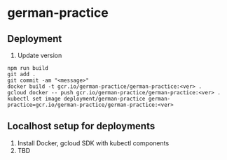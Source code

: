 # german-practice

## Deployment

1. Update version
```
npm run build
git add .
git commit -am "<message>"
docker build -t gcr.io/german-practice/german-practice:<ver> .
gcloud docker -- push gcr.io/german-practice/german-practice:<ver> .
kubectl set image deployment/german-practice german-practice=gcr.io/german-practice/german-practice:<ver>
```

## Localhost setup for deployments

1. Install Docker, gcloud SDK with kubectl components
2. TBD